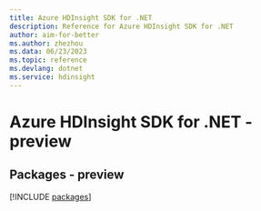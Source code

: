 ```yaml
---
title: Azure HDInsight SDK for .NET
description: Reference for Azure HDInsight SDK for .NET
author: aim-for-better
ms.author: zhezhou
ms.data: 06/23/2023
ms.topic: reference
ms.devlang: dotnet
ms.service: hdinsight
---
```

# Azure HDInsight SDK for .NET - preview
## Packages - preview
[!INCLUDE [packages](hdinsight-index.md)]